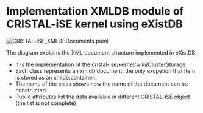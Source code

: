 # Implementation XMLDB module of CRISTAL-iSE kernel using eXistDB

![CRISTAL-iSE_XMLDBDocuments.puml](http://uml.mvnsearch.org/gist/bc7e06fbc53b80cdd848d2a0fd3c3088)

The diagram explains the XML document structure implemented in eXistDB.
  * It is the implementation of the [cristal-ise/kernel/wiki/ClusterStorage](https://github.com/cristal-ise/kernel/wiki/ClusterStorage)
  * Each class represents an xmldb:document, the only excpetion that Item is stored as an xmldb:container. 
  * The name of the class shows how the name of the document can be constructed
  * Public attributes list the data available in different CRISTAL-iSE object (the list is not complete) 

